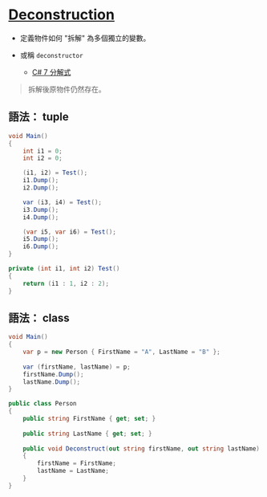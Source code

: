 # [Deconstruction](https://docs.microsoft.com/zh-tw/archive/blogs/msdntaiwan/c7-new-features#desconstruction-)

- 定義物件如何 "拆解" 為多個獨立的變數。
- 或稱 `deconstructor`

    - [C# 7 分解式](https://www.huanlintalk.com/2017/04/c-7-deconstruction-syntax.html)

> 拆解後原物件仍然存在。

## 語法： tuple

```csharp
void Main()
{
    int i1 = 0;
    int i2 = 0;

    (i1, i2) = Test();
    i1.Dump();
    i2.Dump();

    var (i3, i4) = Test();
    i3.Dump();
    i4.Dump();

    (var i5, var i6) = Test();
    i5.Dump();
    i6.Dump();
}

private (int i1, int i2) Test()
{
    return (i1 : 1, i2 : 2);
}

```


## 語法： class

```csharp
void Main()
{
    var p = new Person { FirstName = "A", LastName = "B" };
    
    var (firstName, lastName) = p;
    firstName.Dump();
    lastName.Dump();
}

public class Person
{
    public string FirstName { get; set; }
    
    public string LastName { get; set; }
    
    public void Deconstruct(out string firstName, out string lastName)
    {
        firstName = FirstName;
        lastName = LastName;
    }
}
```